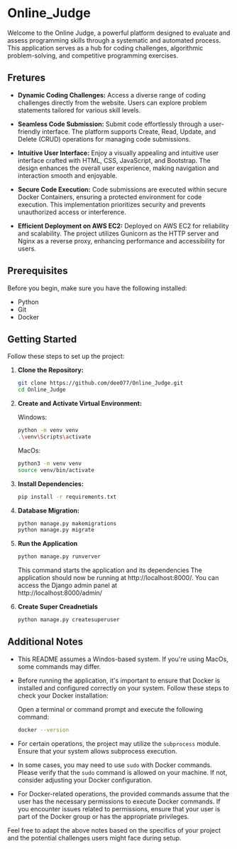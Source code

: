 # Online_Judge

Welcome to the Online Judge, a powerful platform designed to evaluate and assess programming skills through a systematic and automated process. This application serves as a hub for coding challenges, algorithmic problem-solving, and competitive programming exercises.

## Fretures

- **Dynamic Coding Challenges:** Access a diverse range of coding challenges directly from the website. Users can explore problem statements tailored for various skill levels.

- **Seamless Code Submission:** Submit code effortlessly through a user-friendly interface. The platform supports Create, Read, Update, and Delete (CRUD) operations for managing code submissions.

- **Intuitive User Interface:** Enjoy a visually appealing and intuitive user interface crafted with HTML, CSS, JavaScript, and Bootstrap. The design enhances the overall user experience, making navigation and interaction smooth and enjoyable.

- **Secure Code Execution:** Code submissions are executed within secure Docker Containers, ensuring a protected environment for code execution. This implementation prioritizes security and prevents unauthorized access or interference.

- **Efficient Deployment on AWS EC2:** Deployed on AWS EC2 for reliability and scalability. The project utilizes Gunicorn as the HTTP server and Nginx as a reverse proxy, enhancing performance and accessibility for users.


## Prerequisites

Before you begin, make sure you have the following installed:

- Python
- Git
- Docker

## Getting Started

Follow these steps to set up the project:

1. **Clone the Repository:**

   ```bash
   git clone https://github.com/dee077/Online_Judge.git
   cd Online_Judge
   ```

2. **Create and Activate Virtual Environment:**

    Windows:
    ```bash
    python -m venv venv
    .\venv\Scripts\activate
    ```

    MacOs:  
    ```bash
    python3 -m venv venv
    source venv/bin/activate  
    ```

3. **Install Dependencies:**
    
    ```bash
    pip install -r requirements.txt
    ```

5. **Database Migration:**
    
    ```bash
    python manage.py makemigrations
    python manage.py migrate
    ```

6. **Run the Application**

    ```bash
    python manage.py runverver
    ```
    This command starts the application and its dependencies
    The application should now be running at http://localhost:8000/. You can access the Django admin panel at    
    http://localhost:8000/admin/

7. **Create Super Creadnetials**
    
    ```bash
    python manage.py createsuperuser
    ```

## Additional Notes

- This README assumes a Windos-based system. If you're using MacOs, some commands may differ.

- Before running the application, it's important to ensure that Docker is installed and configured correctly on 
  your system. Follow these steps to check your Docker installation:

  Open a terminal or command prompt and execute the following command:

    ```bash
    docker --version
    ```

- For certain operations, the project may utilize the `subprocess` module. Ensure that your system allows subprocess execution.

- In some cases, you may need to use `sudo` with Docker commands. Please verify that the `sudo` command is allowed on your machine. If not, consider adjusting your Docker configuration.

- For Docker-related operations, the provided commands assume that the user has the necessary permissions to execute Docker commands. If you encounter issues related to permissions, ensure that your user is part of the Docker group or has the appropriate privileges.

Feel free to adapt the above notes based on the specifics of your project and the potential challenges users might face during setup.